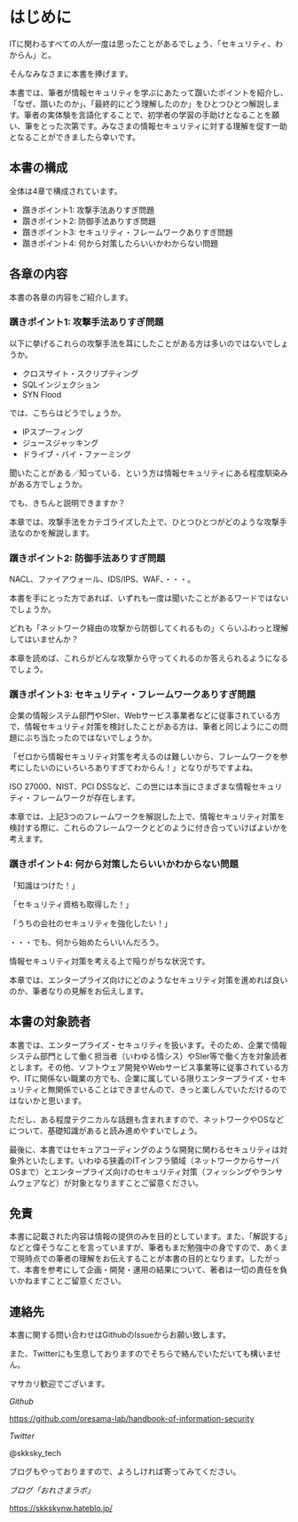 # はじめに

ITに関わるすべての人が一度は思ったことがあるでしょう、「セキュリティ、わからん」と。

そんなみなさまに本書を捧げます。

本書では、筆者が情報セキュリティを学ぶにあたって躓いたポイントを紹介し、「なぜ、躓いたのか」、「最終的にどう理解したのか」をひとつひとつ解説します。筆者の実体験を言語化することで、初学者の学習の手助けとなることを願い、筆をとった次第です。みなさまの情報セキュリティに対する理解を促す一助となることができましたら幸いです。

## 本書の構成

全体は4章で構成されています。

* 躓きポイント1: 攻撃手法ありすぎ問題
* 躓きポイント2: 防御手法ありすぎ問題
* 躓きポイント3: セキュリティ・フレームワークありすぎ問題
* 躓きポイント4: 何から対策したらいいかわからない問題

## 各章の内容

本書の各章の内容をご紹介します。

### 躓きポイント1: 攻撃手法ありすぎ問題

以下に挙げるこれらの攻撃手法を耳にしたことがある方は多いのではないでしょうか。

* クロスサイト・スクリプティング
* SQLインジェクション
* SYN Flood

では、こちらはどうでしょうか。

* IPスプーフィング
* ジュースジャッキング
* ドライブ・バイ・ファーミング

聞いたことがある／知っている、という方は情報セキュリティにある程度馴染みがある方でしょうか。

でも、きちんと説明できますか？

本章では、攻撃手法をカテゴライズした上で、ひとつひとつがどのような攻撃手法なのかを解説します。

### 躓きポイント2: 防御手法ありすぎ問題

NACL、ファイアウォール、IDS/IPS、WAF、・・・。

本書を手にとった方であれば、いずれも一度は聞いたことがあるワードではないでしょうか。

どれも「ネットワーク経由の攻撃から防御してくれるもの」くらいふわっと理解してはいませんか？

本章を読めば、これらがどんな攻撃から守ってくれるのか答えられるようになるでしょう。

### 躓きポイント3: セキュリティ・フレームワークありすぎ問題

企業の情報システム部門やSIer、Webサービス事業者などに従事されている方で、情報セキュリティ対策を検討したことがある方は、筆者と同じようにこの問題にぶち当たったのではないでしょうか。

「ゼロから情報セキュリティ対策を考えるのは難しいから、フレームワークを参考にしたいのにいろいろありすぎてわからん！」となりがちですよね。

ISO 27000、NIST、PCI DSSなど、この世には本当にさまざまな情報セキュリティ・フレームワークが存在します。

本章では、上記3つのフレームワークを解説した上で、情報セキュリティ対策を検討する際に、これらのフレームワークとどのように付き合っていけばよいかを考えます。

### 躓きポイント4: 何から対策したらいいかわからない問題

「知識はつけた！」

「セキュリティ資格も取得した！」

「うちの会社のセキュリティを強化したい！」

・・・でも、何から始めたらいいんだろう。

情報セキュリティ対策を考える上で陥りがちな状況です。

本章では、エンタープライズ向けにどのようなセキュリティ対策を進めれば良いのか、筆者なりの見解をお伝えします。

## 本書の対象読者

本書では、エンタープライズ・セキュリティを扱います。そのため、企業で情報システム部門として働く担当者（いわゆる情シス）やSIer等で働く方を対象読者とします。その他、ソフトウェア開発やWebサービス事業等に従事されている方や、ITに関係ない職業の方でも、企業に属している限りエンタープライズ・セキュリティと無関係でいることはできませんので、きっと楽しんでいただけるのではないかと思います。

ただし、ある程度テクニカルな話題も含まれますので、ネットワークやOSなどについて、基礎知識があると読み進めやすいでしょう。

最後に、本書ではセキュアコーディングのような開発に関わるセキュリティは対象外といたします。いわゆる狭義のITインフラ領域（ネットワークからサーバOSまで）とエンタープライズ向けのセキュリティ対策（フィッシングやランサムウェアなど）が対象となりますことご留意ください。

## 免責

本書に記載された内容は情報の提供のみを目的としています。また、「解説する」などと偉そうなことを言っていますが、筆者もまだ勉強中の身ですので、あくまで現時点での筆者の理解をお伝えすることが本書の目的となります。したがって、本書を参考にして企画・開発・運用の結果について、著者は一切の責任を負いかねますことご留意ください。

## 連絡先

本書に関する問い合わせはGithubのIssueからお願い致します。

また、Twitterにも生息しておりますのでそちらで絡んでいただいても構いません。

マサカリ歓迎でございます。

*Github*

https://github.com/oresama-lab/handbook-of-information-security

*Twitter*

@skksky_tech

ブログもやっておりますので、よろしければ寄ってみてください。

*ブログ「おれさまラボ」*

https://skkskynw.hateblo.jp/
